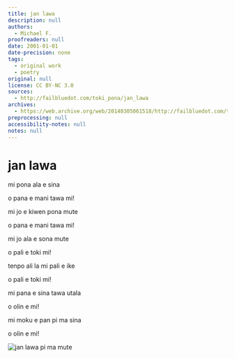 ```yaml
---
title: jan lawa
description: null
authors:
  - Michael F.
proofreaders: null
date: 2001-01-01
date-precision: none
tags:
  - original work
  - poetry
original: null
license: CC BY-NC 3.0
sources:
  - http://failbluedot.com/toki_pona/jan_lawa
archives:
  - https://web.archive.org/web/20140305061518/http://failbluedot.com/toki_pona/jan_lawa
preprocessing: null
accessibility-notes: null
notes: null
---
```


# jan lawa

mi pona ala e sina

o pana e mani tawa mi!

mi jo e kiwen pona mute

o pana e mani tawa mi!

mi jo ala e sona mute

o pali e toki mi!

tenpo ali la mi pali e ike

o pali e toki mi!

mi pana e sina tawa utala

o olin e mi!

mi moku e pan pi ma sina

o olin e mi!

![jan lawa pi ma mute](https://web.archive.org/web/20160407012851im_/http://failbluedot.com/images/dictators.jpg)
